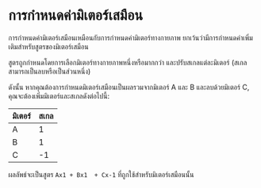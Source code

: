 # การกำหนดค่ามิเตอร์เสมือน

การกำหนดค่ามิเตอร์เสมือนเหมือนกับการกำหนดค่ามิเตอร์ทางกายภาพ ยกเว้นว่ามีการกำหนดค่าเพิ่มเติมสำหรับสูตรของมิเตอร์เสมือน

สูตรถูกกำหนดโดยการเลือกมิเตอร์ทางกายภาพหนึ่งหรือมากกว่า และปรับสเกลแต่ละมิเตอร์ (สเกลสามารถเป็นลบหรือเป็นส่วนหนึ่ง)

ดังนั้น หากคุณต้องการกำหนดมิเตอร์เสมือนเป็นผลรวมจากมิเตอร์ A และ B และลบด้วยมิเตอร์ C, คุณจะต้องเพิ่มมิเตอร์และสเกลดังต่อไปนี้:

| มิเตอร์ | สเกล |
| ----- | -------------- |
| A     | 1              |
| B     | 1              |
| C     | -1             |

ผลลัพธ์จะเป็นสูตร `Ax1 + Bx1  + Cx-1` ที่ถูกใช้สำหรับมิเตอร์เสมือนนั้น